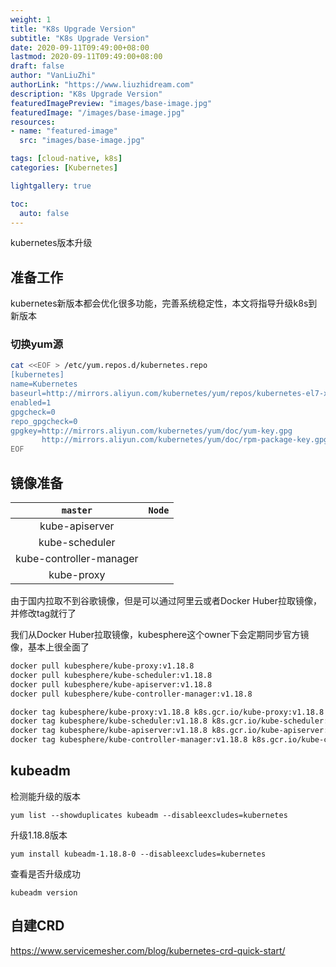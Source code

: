```yaml
---
weight: 1
title: "K8s Upgrade Version"
subtitle: "K8s Upgrade Version"
date: 2020-09-11T09:49:00+08:00
lastmod: 2020-09-11T09:49:00+08:00
draft: false
author: "VanLiuZhi"
authorLink: "https://www.liuzhidream.com"
description: "K8s Upgrade Version"
featuredImagePreview: "images/base-image.jpg"
featuredImage: "/images/base-image.jpg"
resources:
- name: "featured-image"
  src: "images/base-image.jpg"

tags: [cloud-native, k8s]
categories: [Kubernetes] 

lightgallery: true

toc:
  auto: false
---
```


kubernetes版本升级

<!--more-->

## 准备工作

kubernetes新版本都会优化很多功能，完善系统稳定性，本文将指导升级k8s到新版本

### 切换yum源

```sh
cat <<EOF > /etc/yum.repos.d/kubernetes.repo
[kubernetes]
name=Kubernetes
baseurl=http://mirrors.aliyun.com/kubernetes/yum/repos/kubernetes-el7-x86_64
enabled=1
gpgcheck=0
repo_gpgcheck=0
gpgkey=http://mirrors.aliyun.com/kubernetes/yum/doc/yum-key.gpg
       http://mirrors.aliyun.com/kubernetes/yum/doc/rpm-package-key.gpg
EOF
```

## 镜像准备

|`master`|`Node`|
|:---:|:---:|
|kube-apiserver|
|kube-scheduler|
|kube-controller-manager|
|kube-proxy|

由于国内拉取不到谷歌镜像，但是可以通过阿里云或者Docker Huber拉取镜像，并修改tag就行了

我们从Docker Huber拉取镜像，kubesphere这个owner下会定期同步官方镜像，基本上很全面了

```sh
docker pull kubesphere/kube-proxy:v1.18.8
docker pull kubesphere/kube-scheduler:v1.18.8
docker pull kubesphere/kube-apiserver:v1.18.8
docker pull kubesphere/kube-controller-manager:v1.18.8
```

```sh
docker tag kubesphere/kube-proxy:v1.18.8 k8s.gcr.io/kube-proxy:v1.18.8
docker tag kubesphere/kube-scheduler:v1.18.8 k8s.gcr.io/kube-scheduler:v1.18.8
docker tag kubesphere/kube-apiserver:v1.18.8 k8s.gcr.io/kube-apiserver:v1.18.8
docker tag kubesphere/kube-controller-manager:v1.18.8 k8s.gcr.io/kube-controller-manager:v1.18.8
```

## kubeadm 

检测能升级的版本

`yum list --showduplicates kubeadm --disableexcludes=kubernetes`

升级1.18.8版本

`yum install kubeadm-1.18.8-0 --disableexcludes=kubernetes`

查看是否升级成功

`kubeadm version`

## 自建CRD

https://www.servicemesher.com/blog/kubernetes-crd-quick-start/